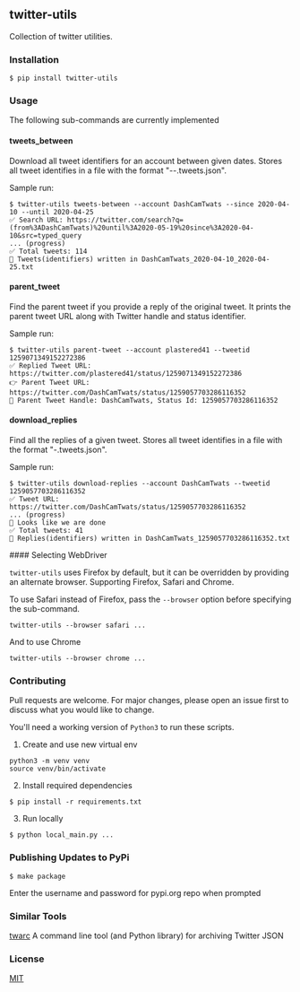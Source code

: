 ## twitter-utils

Collection of twitter utilities.

### Installation

```
$ pip install twitter-utils
```

### Usage

The following sub-commands are currently implemented

#### tweets_between

Download all tweet identifiers for an account between given dates.
Stores all tweet identifies in a file with the format "<twitter-handle>-<since-date>-<until-date>.tweets.json".

Sample run:
```
$ twitter-utils tweets-between --account DashCamTwats --since 2020-04-10 --until 2020-04-25
✅ Search URL: https://twitter.com/search?q=(from%3ADashCamTwats)%20until%3A2020-05-19%20since%3A2020-04-10&src=typed_query
... (progress)
✅ Total tweets: 114
📝 Tweets(identifiers) written in DashCamTwats_2020-04-10_2020-04-25.txt
```

#### parent_tweet

Find the parent tweet if you provide a reply of the original tweet. 
It prints the parent tweet URL along with Twitter handle and status identifier.

Sample run:
```
$ twitter-utils parent-tweet --account plastered41 --tweetid 1259071349152272386
✅ Replied Tweet URL: https://twitter.com/plastered41/status/1259071349152272386
👉 Parent Tweet URL: https://twitter.com/DashCamTwats/status/1259057703286116352
📝 Parent Tweet Handle: DashCamTwats, Status Id: 1259057703286116352
```  

#### download_replies

Find all the replies of a given tweet. 
Stores all tweet identifies in a file with the format "<twitter-handle>-<status-id>.tweets.json".

Sample run:
```
$ twitter-utils download-replies --account DashCamTwats --tweetid 1259057703286116352
✅ Tweet URL: https://twitter.com/DashCamTwats/status/1259057703286116352
... (progress)
🤩 Looks like we are done
✅ Total tweets: 41
📝 Replies(identifiers) written in DashCamTwats_1259057703286116352.txt
```

#### Selecting WebDriver

`twitter-utils` uses Firefox by default, but it can be overridden by providing an alternate browser.
Supporting Firefox, Safari and Chrome.  

To use Safari instead of Firefox, pass the `--browser` option before specifying the sub-command.

```
twitter-utils --browser safari ...
```

And to use Chrome

```
twitter-utils --browser chrome ...
```

### Contributing

Pull requests are welcome. 
For major changes, please open an issue first to discuss what you would like to change.

You'll need a working version of `Python3` to run these scripts.

1) Create and use new virtual env

```
python3 -m venv venv
source venv/bin/activate
```

2) Install required dependencies

```
$ pip install -r requirements.txt
```

3) Run locally

```
$ python local_main.py ...
```

### Publishing Updates to PyPi

```shell
$ make package
```

Enter the username and password for pypi.org repo when prompted

### Similar Tools

[twarc](https://github.com/DocNow/twarc) A command line tool (and Python library) for archiving Twitter JSON



### License

[MIT](https://choosealicense.com/licenses/mit/)
